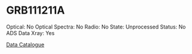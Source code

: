 # GRB111211A

Optical: No
Optical Spectra: No
Radio: No
State: Unprocessed
Status: No ADS Data
Xray: Yes

[Data Catalogue](GRB111211A%20f355a81cfa374e5eaa1d388e483d8bbc/Data%20Catalogue%20d6d42136b39c495baf7e5764db8f076d.csv)